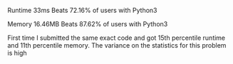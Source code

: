Runtime
33ms
Beats 72.16% of users with Python3

Memory
16.46MB
Beats 87.62% of users with Python3

First time I submitted the same exact code and got 15th percentile runtime and 11th percentile memory.
The variance on the statistics for this problem is high
 
